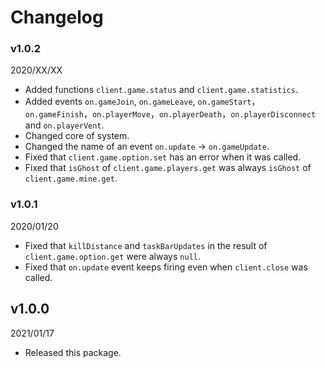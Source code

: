 # Changelog
### v1.0.2
2020/XX/XX
- Added functions `client.game.status` and `client.game.statistics`.
- Added events `on.gameJoin`, `on.gameLeave`, `on.gameStart`，`on.gameFinish`，`on.playerMove`，`on.playerDeath`，`on.playerDisconnect` and `on.playerVent`.
- Changed core of system.
- Changed the name of an event `on.update` → `on.gameUpdate`.
- Fixed that `client.game.option.set` has an error when it was called.
- Fixed that `isGhost` of `client.game.players.get` was always `isGhost` of `client.game.mine.get`.

### v1.0.1
2020/01/20
- Fixed that `killDistance` and `taskBarUpdates` in the result of `client.game.option.get` were always `null`.
- Fixed that `on.update` event keeps firing even when `client.close` was called.

## v1.0.0
2021/01/17
- Released this package.
